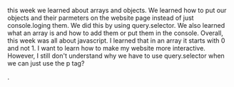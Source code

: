 <p>this week we learned about arrays and objects. We learned how to put our objects and their parmeters on the website page instead of just console.loging them. We did this by using query.selector. We also learned what an array is and how to add them or put them in the console. Overall, this week was all about javascript. I learned that in an array it starts with 0 and not 1. I want to learn how to make my website more interactive. However, I still don't understand why we have to use query.selector when we can just use the p tag? </p>. 